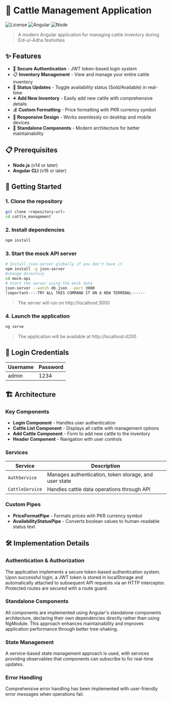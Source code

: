 # 🐂 Cattle Management Application

![License](https://img.shields.io/badge/license-MIT-blue.svg)
![Angular](https://img.shields.io/badge/Angular-v16+-dd0031.svg)
![Node](https://img.shields.io/badge/Node-v14+-339933.svg)

> A modern Angular application for managing cattle inventory during Eid-ul-Adha festivities

## ✨ Features

- 🔐 **Secure Authentication** - JWT token-based login system
- 📋 **Inventory Management** - View and manage your entire cattle inventory
- 🔄 **Status Updates** - Toggle availability status (Sold/Available) in real-time
- ➕ **Add New Inventory** - Easily add new cattle with comprehensive details
- 💰 **Custom Formatting** - Price formatting with PKR currency symbol
- 📱 **Responsive Design** - Works seamlessly on desktop and mobile devices
- 🧩 **Standalone Components** - Modern architecture for better maintainability

## 📋 Prerequisites

- **Node.js** (v14 or later)
- **Angular CLI** (v16 or later)

## 🚀 Getting Started

### 1. Clone the repository

```bash
git clone <repository-url>
cd cattle_management
```

### 2. Install dependencies

```bash
npm install
```

### 3. Start the mock API server

```bash
# Install json-server globally if you don't have it
npm install -g json-server
#change directory
cd mock-api
# Start the server using the mock data
json-server --watch db.json --port 3000
!important----TRY ALL THIS COMMAND IT ON A NEW TERMINAL------
```

> The server will run on http://localhost:3000

### 4. Launch the application

```bash
ng serve
```

> The application will be available at http://localhost:4200

## 🔑 Login Credentials

| Username | Password |
|----------|----------|
| admin    | 1234     |

## 🏗️ Architecture

### Key Components

- **Login Component** - Handles user authentication
- **Cattle List Component** - Displays all cattle with management options
- **Add Cattle Component** - Form to add new cattle to the inventory
- **Header Component** - Navigation with user controls

### Services

| Service | Description |
|---------|-------------|
| `AuthService` | Manages authentication, token storage, and user state |
| `CattleService` | Handles cattle data operations through API |

### Custom Pipes

- **PriceFormatPipe** - Formats prices with PKR currency symbol
- **AvailabilityStatusPipe** - Converts boolean values to human-readable status text

## 🛠️ Implementation Details

### Authentication & Authorization

The application implements a secure token-based authentication system. Upon successful login, a JWT token is stored in localStorage and automatically attached to subsequent API requests via an HTTP interceptor. Protected routes are secured with a route guard.

### Standalone Components

All components are implemented using Angular's standalone components architecture, declaring their own dependencies directly rather than using NgModule. This approach enhances maintainability and improves application performance through better tree-shaking.

### State Management

A service-based state management approach is used, with services providing observables that components can subscribe to for real-time updates.

### Error Handling

Comprehensive error handling has been implemented with user-friendly error messages when operations fail.
